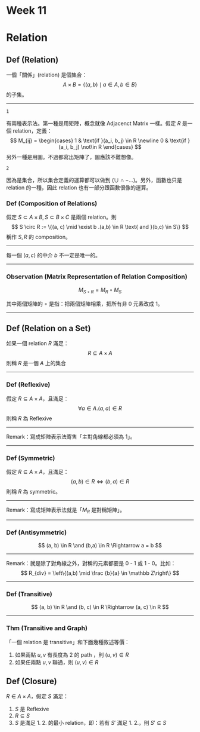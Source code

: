 # Week 11

# Relation

## Def (Relation)

一個「關係」(relation) 是個集合：
$$
A \times B = \{(a, b) \mid a \in A, b \in B\}
$$
的子集。

---

`1`

有兩種表示法。第一種是用矩陣，概念就像 Adjacenct Matrix 一樣。假定 $R$ 是一個 relation，定義：
$$
M_{ij} = \begin{cases}
1 & \text{if }(a_i, b_j) \in R \newline
0 & \text{if }(a_i, b_j) \not\in R
\end{cases}
$$
另外一種是用圖。不過都寫出矩陣了，圖應該不難想像。

`2`

因為是集合，所以集合定義的運算都可以做到 ($\cup \cap -\dots$)。另外，函數也只是 relation 的一種，因此 relation  也有一部分跟函數很像的運算。

### Def (Composition of Relations)

假定 $S \subset A \times B, S \subset B \times C$ 是兩個 relation。則
$$
S \circ R := \{(a, c) \mid \exist b .(a,b) \in R \text{ and }(b,c) \in S\}
$$
稱作 $S, R$ 的 composition。

---

每一個 $(a, c)$ 的中介 $b$ 不一定是唯一的。

---

### Observation (Matrix Representation of Relation Composition)

$$
M_{S \circ R} = M_R \circ M_{S}
$$

其中兩個矩陣的 $\circ$ 是指：把兩個矩陣相乘，把所有非 0 元素改成 1。

---

## Def (Relation on a Set)

如果一個 relation $R$ 滿足：
$$
R \subseteq A \times A
$$
則稱 $R$ 是一個 $A$ 上的集合

---

###  Def (Reflexive)

假定 $R \subseteq A \times A$，且滿足：
$$
\forall a \in A.(a,a) \in R
$$
則稱 $R$ 為 Reflexive

---

Remark：寫成矩陣表示法寄售「主對角線都必須為 1」。

---

### Def (Symmetric)

假定 $R \subseteq A \times A$，且滿足：
$$
(a, b) \in R \iff (b, a) \in R
$$
則稱 $R$ 為 symmetric。

---

Remark：寫成矩陣表示法就是「$M_R$ 是對稱矩陣」。

---

### Def (Antisymmetric)

$$
(a, b) \in R \and (b,a) \in R \Rightarrow a = b
$$

---

Remark：就是除了對角線之外，對稱的元素都要是 0 - 1 或 1 - 0。比如：
$$
R_{div} = \left\{(a,b) \mid \frac {b}{a} \in \mathbb Z\right\}
$$

---

### Def (Transitive)

$$
(a, b) \in R \and (b, c) \in R \Rightarrow (a, c) \in R
$$

---

### Thm (Transitive and Graph)

「一個 relation 是 transitive」和下面幾種敘述等價：

1. 如果兩點 $u, v$ 有長度為 2 的 path ，則 $(u, v) \in R$
2. 如果任兩點 $u, v$ 聯通，則 $(u, v) \in R$



## Def (Closure)

$R \in A \times A$，假定 $S$ 滿足：

1. $S$ 是 Reflexive
2. $R \subseteq S$
3. $S$ 是滿足 1. 2. 的最小 relation，即：若有 $S'$ 滿足 1. 2.，則 $S' \subseteq S$

